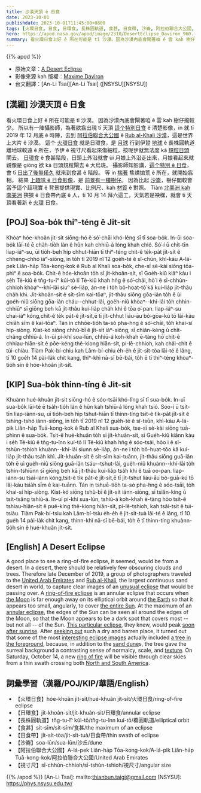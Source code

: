 ```yaml
---
title: 沙漠天頂 ê 日食
date: 2023-10-01
publishdate: 2023-10-01T11:45:00+0800
tags: [火環日食, 日食, 日環食, 長株圓軌道, 食甚, 日食帶, 沙崙, 阿拉伯聯合大公國, 視寸尺]
hero: https://apod.nasa.gov/apod/image/2310/DesertEclipse_Daviron_960.jpg
summary: 看火環日食上好 ê 所在可能是 tī 沙漠。因為沙漠內底會閘著咱 ê 雲 kah 樹仔攏較少。
---
```


{{% apod %}}

- 原始文章：[A Desert Eclipse](https://apod.nasa.gov/apod/ap231001.html)
- 影像來源 kah 版權：[Maxime Daviron](http://maximedaviron.com/bio)
- 台文翻譯：[An-Li Tsai][An-Li Tsai] ([NSYSU][NSYSU])

## [漢羅] 沙漠天頂 ê 日食
看火環日食上好 ê 所在可能是 tī 沙漠。
因為沙漠內底會閘著咱 ê 雲 kah 樹仔攏較少。
所以有一陣攝影師，為著欲翕出現 tī 天頂 [這个特別日食][unusual eclipse] ê 清楚影像，in 就 tī 2019 年 12 月底 ê 時陣，去到 [阿拉伯聯合大公國][United Arab Emirates] ê [Rub al-Khali 沙漠][Rub al-Khali]，這是世界上大片 ê 沙漠。
這个 [火環日食][ring-of-fire eclipse] 就是日環食，是 [月球][the Moon] 行到伊踅 [地球][the Earth] ê 長株圓軌道離地球較遠 ê 所在，予伊 ê 視寸尺看起來傷細粒，按呢伊就無法度 kā [規粒日頭][the entire Sun] 閘去。
[日環食][annular eclipse] ê 食甚階段，日頭上外沿就會 ùi 月娘上外沿走出來，月娘看起來就親像是 giōng 欲 kā 日頭規粒閘去 ê 大烏斑。
攝影師知影講，[這个特別 ê 日食][This particular eclipse]，會 tī [日出了後無偌久][soon after sunrise] 就來到食甚 ê 階段。
等 in [揣著][seeking out] 焦燥拋荒 ê 所在，就開始翕相。
結果 [上趣味 ê 日食影像][interesting eclipse images]，是 [前景有一欉樹仔][a tree in the foreground]。
因為比起 [沙崙][sand dune]，樹仔閣較會當予這个超現實 ê 背景提供現實、比例尺、kah [材質][texture] ê 對照。
Tiàm [北美洲 kah 南美洲][North and South America] 狹狹 ê 日食帶內底 ê 人，tī 10 月 14 拜六這工，天氣若是袂䆀，就會 tī 天頂看著新 ê [火環][ring of fire] 日食。

## [POJ] Soa-bo̍k thiⁿ-téng ê Ji̍t-si̍t
Khòaⁿ hóe-khoân ji̍t-si̍t siōng-hó ê só͘-chāi khó-lêng sī tī soa-bo̍k.
In-ūi soa-bo̍k lāi-té ē cha̍h-tio̍h lán ê hûn kah chhiū-á lóng khah chió.
Só͘-í ū chi̍t-tīn liap-iáⁿ-su, ūi tio̍h-beh hip chhut-hiān tī thiⁿ-téng chit-ê te̍k-pa̍t ji̍t-si̍t ê chheng-chhó iáⁿ-siōng, in to̍h tī 2019 nî 12 goe̍h-té ê sî-chūn, khì-kàu A-lá-pek Liân-ha̍p Tōa-kong-kok ê Rub al Khali soa-bo̍k, che-sī sè-kài siōng tōa-phìⁿ ê soa-bo̍k.
Chit-ê hóe-khoân to̍h sī ji̍t-khoân-si̍t, sī Goe̍h-kiû kiâⁿ kàu i se̍h Tē-kiû ê tn̂g-tu-îⁿ kúi-tō lī Tē-kiû khah hn̄g ê só͘-chāi, hō͘ i ê sī-chhùn-chhioh khòaⁿ--khí-lâi siuⁿ sè-lia̍p, án-ne i to̍h bô-hoat-tō͘ kā kui-lia̍p ji̍t-thâu cha̍h khì.
Ji̍t-khoân-si̍t ê si̍t-sīm kai-tōaⁿ, ji̍t-thâu siōng gōa-iân to̍h ē ùi goe̍h-niû siōng gōa-iân cháu--chhut-lâi, goe̍h-niû khòaⁿ--khí-lâi to̍h chhin-chhiūⁿ sī giōng beh kā ji̍t-thâu kui-lia̍p cha̍h khì ê tōa o͘-pan.
liap-iáⁿ-su chai-iáⁿ kóng,chit-ê te̍k pa̍t-ê ji̍t-si̍t,ē tī ji̍t-chhut liáu-āu bô-gōa-kú tō lâi-kàu chia̍h sīm ê kai-tōaⁿ.
Tán in chhōe-tio̍h ta-sò pha-hng ê só͘-chāi, to̍h khai-sí hip-siòng.
Kiat-kó siōng chhù-bī ê ji̍t-si̍t iáⁿ-siōng, sī chiân-kéng ū chi̍t-châng chhiū-á.
In-ūi pí-khí soa-lūn, chhiū-á koh-khah ē-tàng hō͘ chit-ê chhiau-hiān-si̍t ê pōe-kéng thê-kiong hiān-si̍t, pí-lē-chhioh, kah châi-chit ê tùi-chiàu.
Tiàm Pak-bí-chiu kah Lâm-bí-chiu e̍h-e̍h ê ji̍t-si̍t-tòa lāi-té ê lâng, tī 10 goe̍h 14 pài-la̍k chit kang, thiⁿ-khì nā-sī bē-bái, to̍h ē tī thiⁿ-téng khòaⁿ-tio̍h sin ê hóe-khoân ji̍t-si̍t.

## [KIP] Sua-bo̍k thinn-tíng ê Ji̍t-si̍t
Khuànn hué-khuân ji̍t-si̍t siōng-hó ê sóo-tsāi khó-lîng sī tī sua-bo̍k.
In-uī sua-bo̍k lāi-té ē tsa̍h-tio̍h lán ê hûn kah tshiū-á lóng khah tsió.
Sóo-í ū tsi̍t-tīn liap-iánn-su, uī tio̍h-beh hip tshut-hiān tī thinn-tíng tsit-ê ti̍k-pa̍t ji̍t-si̍t ê tshing-tshó iánn-siōng, in to̍h tī 2019 nî 12 gue̍h-té ê sî-tsūn, khì-kàu A-lá-pik Liân-ha̍p Tuā-kong-kok ê Rub al Khali sua-bo̍k, tse-sī sè-kài siōng tuā-phìnn ê sua-bo̍k.
Tsit-ê hué-khuân to̍h sī ji̍t-khuân-si̍t, sī Gue̍h-kiû kiânn kàu i se̍h Tē-kiû ê tn̂g-tu-înn kuí-tō lī Tē-kiû khah hn̄g ê sóo-tsāi, hōo i ê sī-tshùn-tshioh khuànn--khí-lâi siunn sè-lia̍p, án-ne i to̍h bô-huat-tōo kā kui-lia̍p ji̍t-thâu tsa̍h khì.
Ji̍t-khuân-si̍t ê si̍t-sīm kai-tuānn, ji̍t-thâu siōng guā-iân to̍h ē uì gue̍h-niû siōng guā-iân tsáu--tshut-lâi, gue̍h-niû khuànn--khí-lâi to̍h tshin-tshiūnn sī giōng beh kā ji̍t-thâu kui-lia̍p tsa̍h khì ê tuā oo-pan.
liap-iánn-su tsai-iánn kóng,tsit-ê ti̍k pa̍t-ê ji̍t-si̍t,ē tī ji̍t-tshut liáu-āu bô-guā-kú tō lâi-kàu tsia̍h sīm ê kai-tuānn.
Tán in tshuē-tio̍h ta-sò pha-hng ê sóo-tsāi, to̍h khai-sí hip-siòng.
Kiat-kó siōng tshù-bī ê ji̍t-si̍t iánn-siōng, sī tsiân-kíng ū tsi̍t-tsâng tshiū-á.
In-uī pí-khí sua-lūn, tshiū-á koh-khah ē-tàng hōo tsit-ê tshiau-hiān-si̍t ê puē-kíng thê-kiong hiān-si̍t, pí-lē-tshioh, kah tsâi-tsit ê tuì-tsiàu.
Tiàm Pak-bí-tsiu kah Lâm-bí-tsiu e̍h-e̍h ê ji̍t-si̍t-tuà lāi-té ê lâng, tī 10 gue̍h 14 pài-la̍k chit kang, thinn-khì nā-sī bē-bái, to̍h ē tī thinn-tíng khuànn-tio̍h sin ê hué-khuân ji̍t-si̍t.

## [English] A Desert Eclipse
A good place to see a ring-of-fire eclipse, it seemed, would be from a desert.
In a desert, there should be relatively few obscuring clouds and trees.
Therefore late December of 2019, a group of photographers traveled to the [United Arab Emirates][United Arab Emirates] and [Rub al-Khali][Rub al-Khali], the largest continuous sand desert in world, to capture clear images of an [unusual eclipse][unusual eclipse] that would be passing over.
A [ring-of-fire eclipse][ring-of-fire eclipse] is an annular eclipse that occurs when [the Moon][the Moon] is far enough away on its elliptical orbit around [the Earth][the Earth] so that it appears too small, angularly, to cover [the entire Sun][the entire Sun].
At the maximum of an [annular eclipse][annular eclipse], the edges of the Sun can be seen all around the edges of the Moon, so that the Moon appears to be a dark spot that covers most -- but not all -- of the Sun.
[This particular eclipse][This particular eclipse], they knew, would peak [soon after sunrise][soon after sunrise].
After [seeking out][seeking out] such a dry and barren place, it turned out that some of the most [interesting eclipse images][interesting eclipse images] actually included [a tree in the foreground][a tree in the foreground], because, in addition to the [sand dune][sand dune]s, the tree gave the surreal background a contrasting sense of normalcy, scale, and [texture][texture].
On Saturday, October 14, a new [ring of fire][ring of fire] will be visible through clear skies from a thin swath crossing both [North and South America][North and South America].

## 詞彙學習（漢羅/POJ/KIP/華語/English）
- 【火環日食】hóe-khoân ji̍t-si̍t/hué-khuân ji̍t-si̍t/火環日食/ring-of-fire eclipse
- 【日環食】ji̍t-khoân-si̍t/ji̍t-khuân-si̍t/日環食/annular eclipse
- 【長株圓軌道】tn̂g-tu-îⁿ kúi-tō/tn̂g-tu-înn kuí-tō/橢圓軌道/elliptical orbit
- 【食甚】si̍t-sīm/si̍t-sīm/食甚/the maximum of an eclipse
- 【日食帶】ji̍t-si̍t-tòa/ji̍t-si̍t-tuà/日食帶/thin swath of eclipse
- 【沙崙】soa-lūn/sua-lūn/沙丘/dune
- 【阿拉伯聯合大公國】A-lá-pek Liân-ha̍p Tōa-kong-kok/A-lá-pik Liân-ha̍p Tuā-kong-kok/阿拉伯聯合大公國/United Arab Emirates
- 【視寸尺】sī-chhùn-chhioh/sī-tshùn-tshioh/視尺寸/angular size

{{% /apod %}}
[An-Li Tsai]: mailto:thianbun.taigi@gmail.com
[NSYSU]: https://phys.nsysu.edu.tw/

[copyright]: https://apod.nasa.gov/apod/fap/lib/about_apod.html#srapply
[License]: https://creativecommons.org/licenses/by/2.0/

[United Arab Emirates]:https://en.wikipedia.org/wiki/United_Arab_Emirates
[Rub al-Khali]:https://en.wikipedia.org/wiki/Rub%27_al_Khali
[unusual eclipse]:https://apod.nasa.gov/apod/ap191228.html
[ring-of-fire eclipse]:https://apod.nasa.gov/apod/ap170301.html
[the Moon]:https://solarsystem.nasa.gov/moons/earths-moon/overview/
[the Earth]:https://solarsystem.nasa.gov/planets/earth/overview/
[the entire Sun]:https://solarsystem.nasa.gov/solar-system/sun/overview/
[annular eclipse]:https://starchild.gsfc.nasa.gov/docs/StarChild/questions/question6.html
[This particular eclipse]:https://en.wikipedia.org/wiki/Solar_eclipse_of_December_26,_2019
[soon after sunrise]:https://apod.nasa.gov/apod/ap191227.html
[seeking out]:https://www.facebook.com/media/set/?set=a.2313450158759190&type=3
[interesting eclipse images]:https://www.facebook.com/pg/APOD.Sky/photos/?tab=album&album_id=2313450158759190
[a tree in the foreground]:https://apod.nasa.gov/apod/ap181230.html
[sand dune]:https://apod.nasa.gov/apod/ap160119.html
[texture]:https://apod.nasa.gov/apod/ap170611.html
[ring of fire]:https://apod.nasa.gov/apod/ap030605.html
[North and South America]:https://en.wikipedia.org/wiki/Americas#/media/File:Americas_(orthographic_projection).svg
